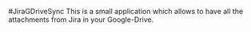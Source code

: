 #JiraGDriveSync
This is a small application which allows to have all the attachments from Jira in your Google-Drive.
